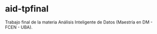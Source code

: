 # aid-tpfinal
Trabajo final de la materia Análisis Inteligente de Datos (Maestría en DM - FCEN - UBA).
